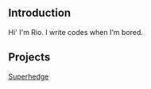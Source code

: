 ## Introduction
Hi' I'm Rio. I write codes when I'm bored.

## Projects
[Superhedge](https://rio6.github.io/SuperHedge)
